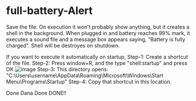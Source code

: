 # full-battery-Alert
Save the file.
On execution it won't probably show anything, but it creates a shell in  the background. 
When plugged in and battery reaches 99% mark, it executes a sound file and a message box appears saying, "Battery is fully charged".
Shell will be destroyes on shutdown.

If you want to execute it automatically on startup,
Step-1: Create a shortcut of the file.
Step-2: Press window+R, and the type "shell:startup" and press OK
![image](https://user-images.githubusercontent.com/63445410/127508681-e98f7c9a-14ec-4d59-a091-a8d4407e3bd8.png)
Step-3: This directory opens: "C:\Users\username\AppData\Roaming\Microsoft\Windows\Start Menu\Programs\Startup\"
Step-4: Copy that shortcut in this location.

Done Dana Done DONE!!
